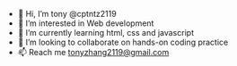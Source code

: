 - 👋 Hi, I’m tony @cptntz2119
- 👀 I’m interested in Web development
- 🌱 I’m currently learning html, css and javascript
- 💞️ I’m looking to collaborate on hands-on coding practice
- 📫 Reach me tonyzhang2119@gmail.com

<!---
cptntz2119/cptntz2119 is a ✨ special ✨ repository because its `README.md` (this file) appears on your GitHub profile.
You can click the Preview link to take a look at your changes.
--->
